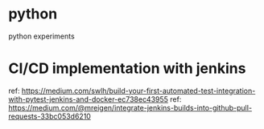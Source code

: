 # python
python experiments

CI/CD implementation with jenkins
=================================
ref: https://medium.com/swlh/build-your-first-automated-test-integration-with-pytest-jenkins-and-docker-ec738ec43955
ref: https://medium.com/@mreigen/integrate-jenkins-builds-into-github-pull-requests-33bc053d6210